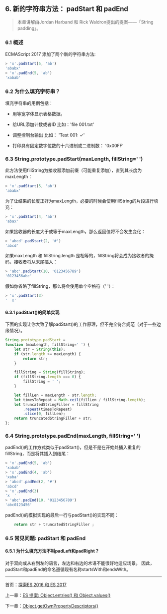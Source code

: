 ## 6. 新的字符串方法： padStart 和 padEnd

>本章讲解由Jordan Harband 和 Rick Waldron提出的提案——「String padding」。

### 6.1 概述

ECMAScript 2017 添加了两个新的字符串方法:

```js
> 'x'.padStart(5, 'ab')
'ababx'
> 'x'.padEnd(5, 'ab')
'xabab'
```


### 6.2 为什么填充字符串？

填充字符串的用例包括：

* 用等宽字体显示表格数据。

* 给URL添加计数或者ID 比如：'file 001.txt'

* 调整控制台输出 比如： 'Test 001: ✓'

* 打印具有固定数字位数的十六进制或二进制数： '0x00FF'

### 6.3 String.prototype.padStart(maxLength, fillString=' ')

此方法使用fillString为接收器添加前缀（可能重复添加），直到其长度为maxLength：

```js
> 'x'.padStart(5, 'ab')
'ababx'
```

为了让结果的长度正好为maxLength，必要的时候会使用fillString的片段进行填充：

```js
> 'x'.padStart(4, 'ab')
'abax'
```

如果接收器的长度大于或等于maxLength，那么返回值将不会发生变化：

```js
> 'abcd'.padStart(2, '#')
'abcd'
```

如果maxLength 和 fillString.length 是相等的，fillString将会成为接收者的掩码，接收者将从末尾插入：

```js
> 'abc'.padStart(10, '0123456789')
'0123456abc'
```

假如你省略了fillString，那么将会使用单个空格符（' '）：

```js
> 'x'.padStart(3)
'  x'
```

#### 6.3.1 padStart()的简单实现

下面的实现让你大致了解padStart()的工作原理，但不完全符合规范（对于一些边缘情况）。

```js
String.prototype.padStart =
function (maxLength, fillString=' ') {
    let str = String(this);
    if (str.length >= maxLength) {
        return str;
    }

    fillString = String(fillString);
    if (fillString.length === 0) {
        fillString = ' ';
    }

    let fillLen = maxLength - str.length;
    let timesToRepeat = Math.ceil(fillLen / fillString.length);
    let truncatedStringFiller = fillString
        .repeat(timesToRepeat)
        .slice(0, fillLen);
    return truncatedStringFiller + str;
};
```

### 6.4 String.prototype.padEnd(maxLength, fillString=' ')

padEnd()的工作方式类似于padStart()，但是不是在开始处插入重复的fillString，而是将其插入到结尾：

```js
> 'x'.padEnd(5, 'ab')
'xabab'
> 'x'.padEnd(4, 'ab')
'xaba'
> 'abcd'.padEnd(2, '#')
'abcd'
> 'x'.padEnd(3)
'x  '
> 'abc'.padEnd(10, '0123456789')
'abc0123456'
```


padEnd()的模拟实现的最后一行与padStart()的实现不同：

```js
    return str + truncatedStringFiller ;
```


### 6.5 常见问题: padStart 和 padEnd

#### 6.5.1 为什么填充方法不叫padLeft和padRight？

对于双向或从右到左的语言，左边和右边的术语不能很好地适应场景。 因此，padStart和padEnd的命名遵循现有名称startsWith和endsWith。

---

首页：[探索ES 2016 和 ES 2017](https://ecmascript-china.github.io/Exploring-ES2016-and-ES2017)

上一章：[ES 提案: Object.entries() 和 Object.values()](https://ecmascript-china.github.io/Exploring-ES2016-and-ES2017/5.ES提案：Object.entries()和Object.values())

下一章：[Object.getOwnPropertyDescriptors()](https://ecmascript-china.github.io/Exploring-ES2016-and-ES2017/7.Object.getOwnPropertyDescriptors())